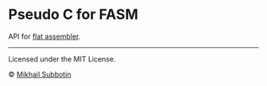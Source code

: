 ﻿# Pseudo C for FASM
API for [flat assembler](http://flatassembler.net/index.php).

---
Licensed under the MIT License.

© [Mikhail Subbotin](http://github.com/mikhailsubbotin)
